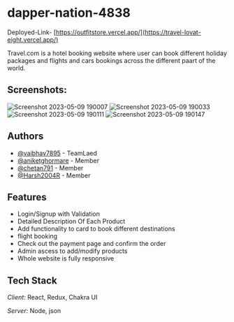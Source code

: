 # dapper-nation-4838

Deployed-Link- [https://outfitstore.vercel.app/](https://travel-lovat-eight.vercel.app/)


Travel.com is a hotel booking website where user can book different holiday packages and flights and cars bookings across the different paart of the world.
## Screenshots:
![Screenshot 2023-05-09 190007](https://github.com/vaibhav7895/dapper-nation-4838/assets/94694221/c0da8c59-1424-4f61-a118-ed2ebb3ff556)
![Screenshot 2023-05-09 190033](https://github.com/vaibhav7895/dapper-nation-4838/assets/94694221/5ee55a56-5326-456b-a5cd-7419d2218ef2)
![Screenshot 2023-05-09 190111](https://github.com/vaibhav7895/dapper-nation-4838/assets/94694221/0ae7d8d2-7b76-4a7a-9318-5b5488445c0d)
![Screenshot 2023-05-09 190147](https://github.com/vaibhav7895/dapper-nation-4838/assets/94694221/6d2ffcba-8b83-49bc-bf1b-d499049d139d)


## Authors
- [@vaibhav7895](https://github.com/vaibhav7895) - TeamLaed
- [@aniketghormare](https://github.com/aniketghormare) - Member
- [@chetan791](https://github.com/chetan791) - Member
- [@Harsh2004R](https://github.com/Harsh2004R) - Member



## Features

- Login/Signup with Validation
- Detailed Description Of Each Product
- Add functionality to card to book different destinations
- flight booking 
- Check out the payment page and confirm the order
- Admin ascess to add/modify products
- Whole website is fully responsive


## Tech Stack

*Client:* React, Redux, Chakra UI

*Server:* Node, json
